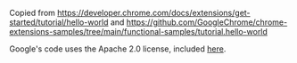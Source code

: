 Copied from https://developer.chrome.com/docs/extensions/get-started/tutorial/hello-world and https://github.com/GoogleChrome/chrome-extensions-samples/tree/main/functional-samples/tutorial.hello-world

Google's code uses the Apache 2.0 license, included [here](LICENSE).
